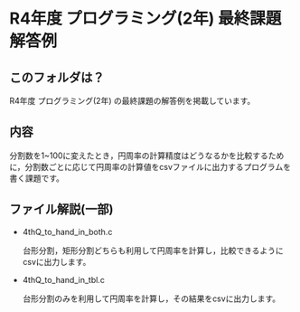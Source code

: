 # R4年度 プログラミング(2年) 最終課題解答例
## このフォルダは？
R4年度 プログラミング(2年) の最終課題の解答例を掲載しています。

## 内容

分割数を1~100に変えたとき，円周率の計算精度はどうなるかを比較するために，分割数ごとに応じて円周率の計算値をcsvファイルに出力するプログラムを書く課題です。

## ファイル解説(一部)

- 4thQ_to_hand_in_both.c

    台形分割，矩形分割どちらも利用して円周率を計算し，比較できるようにcsvに出力します。

- 4thQ_to_hand_in_tbl.c

    台形分割のみを利用して円周率を計算し，その結果をcsvに出力します。

